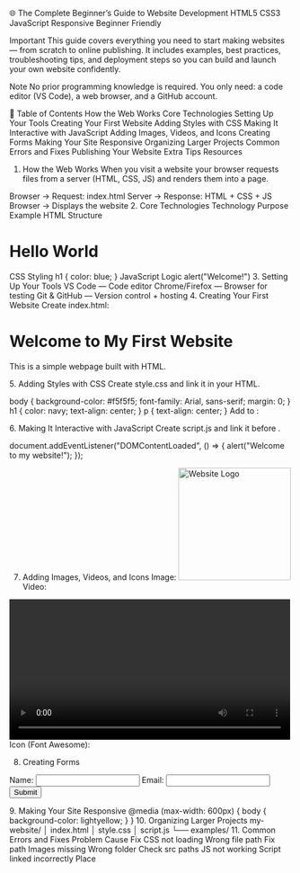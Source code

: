 🌐 The Complete Beginner’s Guide to Website Development
HTML5 CSS3 JavaScript Responsive Beginner Friendly

Important
This guide covers everything you need to start making websites — from scratch to online publishing.
It includes examples, best practices, troubleshooting tips, and deployment steps so you can build and launch your own website confidently.

Note
No prior programming knowledge is required.
You only need: a code editor (VS Code), a web browser, and a GitHub account.

📑 Table of Contents
How the Web Works
Core Technologies
Setting Up Your Tools
Creating Your First Website
Adding Styles with CSS
Making It Interactive with JavaScript
Adding Images, Videos, and Icons
Creating Forms
Making Your Site Responsive
Organizing Larger Projects
Common Errors and Fixes
Publishing Your Website
Extra Tips
Resources
1. How the Web Works
When you visit a website your browser requests files from a server (HTML, CSS, JS) and renders them into a page.

Browser → Request: index.html
Server → Response: HTML + CSS + JS
Browser → Displays the website
2. Core Technologies
Technology	Purpose	Example
HTML	Structure	<h1>Hello World</h1>
CSS	Styling	h1 { color: blue; }
JavaScript	Logic	alert("Welcome!")
3. Setting Up Your Tools
VS Code — Code editor
Chrome/Firefox — Browser for testing
Git & GitHub — Version control + hosting
4. Creating Your First Website
Create index.html:

<!DOCTYPE html>
<html lang="en">
<head>
  <meta charset="UTF-8">
  <meta name="viewport" content="width=device-width, initial-scale=1.0">
  <title>My First Website</title>
</head>
<body>
  <h1>Welcome to My First Website</h1>
  <p>This is a simple webpage built with HTML.</p>
</body>
</html>
5. Adding Styles with CSS
Create style.css and link it in your HTML.

body { background-color: #f5f5f5; font-family: Arial, sans-serif; margin: 0; }
h1 { color: navy; text-align: center; }
p { text-align: center; }
Add to <head>:

<link rel="stylesheet" href="style.css">
6. Making It Interactive with JavaScript
Create script.js and link it before </body>.

document.addEventListener("DOMContentLoaded", () => {
  alert("Welcome to my website!");
});
<script src="script.js"></script>
7. Adding Images, Videos, and Icons
Image: <img src="images/logo.png" alt="Website Logo" width="200">
Video:

<video controls width="500">
  <source src="media/video.mp4" type="video/mp4">
</video>
Icon (Font Awesome): <i class="fas fa-home"></i>

8. Creating Forms
<form>
  <label>Name:</label>
  <input type="text" name="name" required>
  <label>Email:</label>
  <input type="email" name="email" required>
  <button type="submit">Submit</button>
</form>
9. Making Your Site Responsive
@media (max-width: 600px) { body { background-color: lightyellow; } }
10. Organizing Larger Projects
my-website/
│ index.html
│ style.css
│ script.js
└── examples/
11. Common Errors and Fixes
Problem	Cause	Fix
CSS not loading	Wrong file path	Fix <link> path
Images missing	Wrong folder	Check src paths
JS not working	Script linked incorrectly	Place <script> before </body>
Fonts not loading	Bad URL	Check font link or local file
Page broken on mobile	No responsive CSS	Add @media queries
12. Publishing Your Website
GitHub Pages → Settings → Pages → Deploy from branch → main /root
Your site will be live at: https://YOUR_USERNAME.github.io/YOUR_REPO/

13. Extra Tips
Use Google Fonts, compress images, validate HTML with W3C
Keep HTML/CSS/JS in separate files and use semantic tags
14. Resources
MDN Web Docs, FreeCodeCamp, CSS-Tricks
Live Examples
Basic HTML → examples/basic-html/
CSS Styling → examples/css-styling/
JavaScript Interactivity → examples/js-interactivity/
Forms → examples/forms/
Responsive Design → examples/responsive-design/
